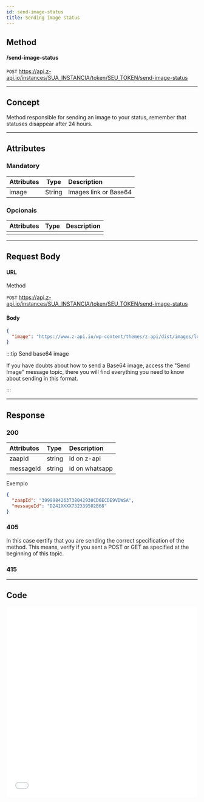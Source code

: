 ```yaml
---
id: send-image-status
title: Sending image status 
---
```


## Method

#### /send-image-status

`POST` https://api.z-api.io/instances/SUA_INSTANCIA/token/SEU_TOKEN/send-image-status

---

## Concept

Method responsible for sending an image to your status, remember that statuses disappear after 24 hours.

---

## Attributes

### Mandatory

| Attributes |  Type | Description                    |
| :-------- | :----: | :--------------------------- |
| image     | String | Images link or Base64 |

### Opcionais

| Attributes | Type | Description |
| :-------- | :--: | :-------- |
|           |      |           |

---

## Request Body

#### URL

Method

`POST` https://api.z-api.io/instances/SUA_INSTANCIA/token/SEU_TOKEN/send-image-status

#### Body

```json
{
  "image": "https://www.z-api.io/wp-content/themes/z-api/dist/images/logo.svg"
}
```

:::tip Send base64 image

If you have doubts about how to send a Base64 image, access the "Send Image" message topic, there you will find everything you need to know about sending in this format.

:::

---

## Response

### 200

| Attributos| Type   | Description      |
| :-------- | :----- | :------------- |
| zaapId    | string | id on z-api    |
| messageId | string | id on whatsapp |

Exemplo

```json
{
  "zaapId": "3999984263738042930CD6ECDE9VDWSA",
  "messageId": "D241XXXX732339502B68"
}
```

### 405

In this case certify that you are sending the correct specification of the method. This means, verify if you sent a POST or GET as specified at the beginning of this topic.

### 415

---

## Code

<iframe src="//api.apiembed.com/?source=https://raw.githubusercontent.com/Z-API/z-api-docs/main/json-examples/send-image-status.json&targets=all" frameborder="0" scrolling="no" width="100%" height="500px" seamless></iframe>
